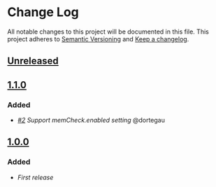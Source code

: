 # Change Log
All notable changes to this project will be documented in this file.
This project adheres to [Semantic Versioning](http://semver.org/) and [Keep a changelog](https://github.com/olivierlacan/keep-a-changelog).

## [Unreleased](https://github.com/idealista/azkaban-role/tree/develop)

## [1.1.0](https://github.com/idealista/azkaban-role/tree/1.1.0)
### Added
- *[#2](https://github.com/idealista/azkaban-role/issues/2) Support memCheck.enabled setting* @dortegau

## [1.0.0](https://github.com/idealista/azkaban-role/tree/1.0.0)
### Added
- *First release*
